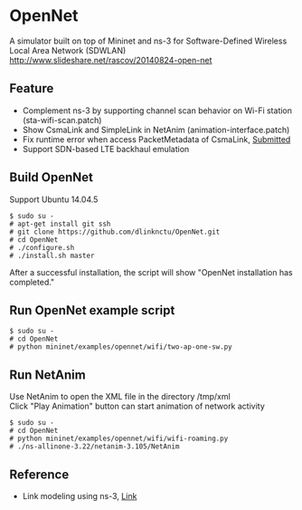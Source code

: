 OpenNet
=======
A simulator built on top of Mininet and ns-3 for Software-Defined Wireless Local Area Network (SDWLAN)  
http://www.slideshare.net/rascov/20140824-open-net  

Feature
-------
* Complement ns-3 by supporting channel scan behavior on Wi-Fi station (sta-wifi-scan.patch)
* Show CsmaLink and SimpleLink in NetAnim (animation-interface.patch)
* Fix runtime error when access PacketMetadata of CsmaLink, [Submitted](https://www.nsnam.org/bugzilla/show_bug.cgi?id=1787)
* Support SDN-based LTE backhaul emulation

Build OpenNet
-------------
Support Ubuntu 14.04.5

    $ sudo su -
    # apt-get install git ssh
    # git clone https://github.com/dlinknctu/OpenNet.git
    # cd OpenNet
    # ./configure.sh
    # ./install.sh master

After a successful installation, the script will show "OpenNet installation has completed."  

Run OpenNet example script
--------------------------

    $ sudo su -
    # cd OpenNet
    # python mininet/examples/opennet/wifi/two-ap-one-sw.py

Run NetAnim
-----------
Use NetAnim to open the XML file in the directory /tmp/xml  
Click "Play Animation" button can start animation of network activity  

    $ sudo su -
    # cd OpenNet
    # python mininet/examples/opennet/wifi/wifi-roaming.py
    # ./ns-allinone-3.22/netanim-3.105/NetAnim

Reference
---------
* Link modeling using ns-3, [Link](https://github.com/mininet/mininet/wiki/Link-modeling-using-ns-3 "Link modeling using ns-3")

